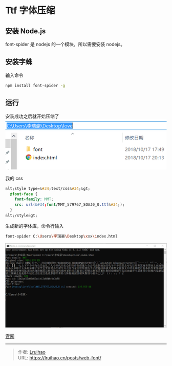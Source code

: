 # Ttf 字体压缩


## 安装 Node.js

font-spider 是 nodejs 的一个模块，所以需要安装 nodejs。

## 安装字蛛

输入命令

```bash
npm install font-spider -g
```

## 运行

安装成功之后就开始压缩了
![文件结构](images/menu.png)

我的 css

```css
&lt;style type=&#34;text/css&#34;&gt;
  @font-face {
    font-family: MMT;
    src: url(&#34;font/MMT_579767_SOAJ0_0.ttf&#34;);
  }
&lt;/style&gt;
```

生成新的字体库，命令行输入

```bash
font-spider C:\Users\李瑞豪\Desktop\xxx\index.html
```

![执行结果](images/jieguo.png)

[官网](http://font-spider.org)


---

> 作者: [Lruihao](https://github.com/Lruihao)  
> URL: https://lruihao.cn/posts/web-font/  

